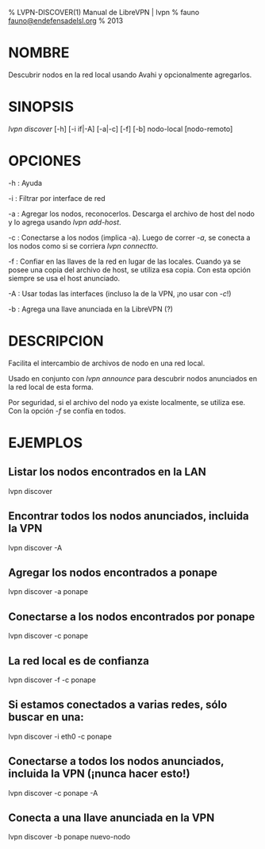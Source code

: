 % LVPN-DISCOVER(1) Manual de LibreVPN | lvpn
% fauno <fauno@endefensadelsl.org>
% 2013

# NOMBRE

Descubrir nodos en la red local usando Avahi y opcionalmente agregarlos.


# SINOPSIS

_lvpn discover_ [-h] [-i if|-A] [-a|-c] [-f] [-b] nodo-local [nodo-remoto]


# OPCIONES

-h
:    Ayuda

-i
:    Filtrar por interface de red

-a
:    Agregar los nodos, reconocerlos.  Descarga el archivo de host del
     nodo y lo agrega usando _lvpn add-host_.

-c
:    Conectarse a los nodos (implica -a).  Luego de correr _-a_, se
     conecta a los nodos como si se corriera _lvpn connectto_.

-f
:    Confiar en las llaves de la red en lugar de las locales.  Cuando ya
     se posee una copia del archivo de host, se utiliza esa copia.  Con
     esta opción siempre se usa el host anunciado.

-A
:    Usar todas las interfaces (incluso la de la VPN, ¡no usar con _-c_!)

-b
:    Agrega una llave anunciada en la LibreVPN (?)


# DESCRIPCION

Facilita el intercambio de archivos de nodo en una red local.

Usado en conjunto con _lvpn announce_ para descubrir nodos anunciados en
la red local de esta forma.

Por seguridad, si el archivo del nodo ya existe localmente, se utiliza ese.
Con la opción _-f_ se confía en todos.


# EJEMPLOS

## Listar los nodos encontrados en la LAN

lvpn discover

## Encontrar todos los nodos anunciados, incluida la VPN

  lvpn discover -A

## Agregar los nodos encontrados a ponape

  lvpn discover -a ponape

## Conectarse a los nodos encontrados por ponape

  lvpn discover -c ponape

## La red local es de confianza

  lvpn discover -f -c ponape

## Si estamos conectados a varias redes, sólo buscar en una:

  lvpn discover -i eth0 -c ponape

## Conectarse a todos los nodos anunciados, incluida la VPN (¡nunca hacer esto!)

  lvpn discover -c ponape -A

## Conecta a una llave anunciada en la VPN

  lvpn discover -b ponape nuevo-nodo

